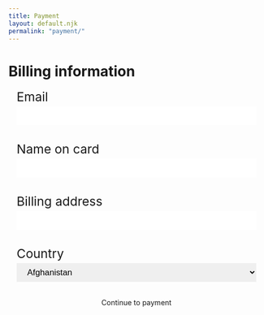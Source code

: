```yaml
---
title: Payment
layout: default.njk
permalink: "payment/"
---
```


<script src="https://js.stripe.com/v3/"></script>
<script src="/js/stripe.js"></script>

<script>
  document.addEventListener("DOMContentLoaded", function(){
    const elSubmitButton = document.querySelector("#submit-info")

    const type = localStorage.getItem("plan-period")

    elSubmitButton.addEventListener("click", async (e) => {
      e.preventDefault()

      const elEmail = document.querySelector("#billing-email")
      const elFullname = document.querySelector("#billing-fullname")
      const elAddress = document.querySelector("#billing-address")
      const elCountry = document.querySelector("#billing-country")

      const input = {
        email: elEmail.value,
        fullname: elFullname.value,
        address: elAddress.value,
        country: elCountry.value,
      }

      localStorage.setItem("billingInformation", JSON.stringify(input))
      
    })
  })
</script>

<style>
  .billing-form {
    display: grid;
    grid-auto-flow: row;
    grid-auto-rows: min-content;
    margin: 1rem 1rem 0 1rem;
  }

  .billing-form > label {
    font-size: 1.75em;
  }

  .billing-input {
    margin-top: .25rem;
    margin-bottom: 2rem;
    border-radius: var(--default-radius);
    filter: drop-shadow(var(--default-shadow));
    font-size: 1.2em;
    border: none;
    outline: none;
    padding: 0.5em 1em;
  }

  .billing-select {
    margin-top: .25rem;
    margin-bottom: 2rem;
    border-radius: var(--default-radius);
    filter: drop-shadow(var(--default-shadow));
    font-size: 1.2em;
    border: none;
    outline: none;
    padding: 0.5em 1em;
  }

  .billing-button {
    margin: 0 auto;
  }

  @media screen and (max-width: 1200px) {

  }
  
  @media screen and (max-width: 600px) {

  }



</style>

<div id="billing-container" class="container">
  <div id="header">
    <h1>Billing information</h1>
    <div class="separator"></div>
  </div>
  <form id="content" class="billing-form">
    <label email="country">Email</label>   
    <input id="billing-email" class="billing-input" type="email" name="email">
    <label for="fullname">Name on card</label>   
    <input id="billing-fullname" class="billing-input" class="fname" type="text" name="fullname">
    <label for="address">Billing address</label>   
    <input id="billing-address" class="billing-input" type="text" name="address">
    <label for="country">Country</label>    
      <select class="billing-select" id="billing-country" name="country" class="form-control">
        <option value="Afghanistan">Afghanistan</option>
        <option value="Åland Islands">Åland Islands</option>
        <option value="Albania">Albania</option>
        <option value="Algeria">Algeria</option>
        <option value="American Samoa">American Samoa</option>
        <option value="Andorra">Andorra</option>
        <option value="Angola">Angola</option>
        <option value="Anguilla">Anguilla</option>
        <option value="Antarctica">Antarctica</option>
        <option value="Antigua and Barbuda">Antigua and Barbuda</option>
        <option value="Argentina">Argentina</option>
        <option value="Armenia">Armenia</option>
        <option value="Aruba">Aruba</option>
        <option value="Australia">Australia</option>
        <option value="Austria">Austria</option>
        <option value="Azerbaijan">Azerbaijan</option>
        <option value="Bahamas">Bahamas</option>
        <option value="Bahrain">Bahrain</option>
        <option value="Bangladesh">Bangladesh</option>
        <option value="Barbados">Barbados</option>
        <option value="Belarus">Belarus</option>
        <option value="Belgium">Belgium</option>
        <option value="Belize">Belize</option>
        <option value="Benin">Benin</option>
        <option value="Bermuda">Bermuda</option>
        <option value="Bhutan">Bhutan</option>
        <option value="Bolivia">Bolivia</option>
        <option value="Bosnia and Herzegovina">Bosnia and Herzegovina</option>
        <option value="Botswana">Botswana</option>
        <option value="Bouvet Island">Bouvet Island</option>
        <option value="Brazil">Brazil</option>
        <option value="British Indian Ocean Territory">British Indian Ocean Territory</option>
        <option value="Brunei Darussalam">Brunei Darussalam</option>
        <option value="Bulgaria">Bulgaria</option>
        <option value="Burkina Faso">Burkina Faso</option>
        <option value="Burundi">Burundi</option>
        <option value="Cambodia">Cambodia</option>
        <option value="Cameroon">Cameroon</option>
        <option value="Canada">Canada</option>
        <option value="Cape Verde">Cape Verde</option>
        <option value="Cayman Islands">Cayman Islands</option>
        <option value="Central African Republic">Central African Republic</option>
        <option value="Chad">Chad</option>
        <option value="Chile">Chile</option>
        <option value="China">China</option>
        <option value="Christmas Island">Christmas Island</option>
        <option value="Cocos (Keeling) Islands">Cocos (Keeling) Islands</option>
        <option value="Colombia">Colombia</option>
        <option value="Comoros">Comoros</option>
        <option value="Congo">Congo</option>
        <option value="Congo, The Democratic Republic of The">Congo, The Democratic Republic of The</option>
        <option value="Cook Islands">Cook Islands</option>
        <option value="Costa Rica">Costa Rica</option>
        <option value="Cote D'ivoire">Cote D'ivoire</option>
        <option value="Croatia">Croatia</option>
        <option value="Cuba">Cuba</option>
        <option value="Cyprus">Cyprus</option>
        <option value="Czech Republic">Czech Republic</option>
        <option value="Denmark">Denmark</option>
        <option value="Djibouti">Djibouti</option>
        <option value="Dominica">Dominica</option>
        <option value="Dominican Republic">Dominican Republic</option>
        <option value="Ecuador">Ecuador</option>
        <option value="Egypt">Egypt</option>
        <option value="El Salvador">El Salvador</option>
        <option value="Equatorial Guinea">Equatorial Guinea</option>
        <option value="Eritrea">Eritrea</option>
        <option value="Estonia">Estonia</option>
        <option value="Ethiopia">Ethiopia</option>
        <option value="Falkland Islands (Malvinas)">Falkland Islands (Malvinas)</option>
        <option value="Faroe Islands">Faroe Islands</option>
        <option value="Fiji">Fiji</option>
        <option value="Finland">Finland</option>
        <option value="France">France</option>
        <option value="French Guiana">French Guiana</option>
        <option value="French Polynesia">French Polynesia</option>
        <option value="French Southern Territories">French Southern Territories</option>
        <option value="Gabon">Gabon</option>
        <option value="Gambia">Gambia</option>
        <option value="Georgia">Georgia</option>
        <option value="Germany">Germany</option>
        <option value="Ghana">Ghana</option>
        <option value="Gibraltar">Gibraltar</option>
        <option value="Greece">Greece</option>
        <option value="Greenland">Greenland</option>
        <option value="Grenada">Grenada</option>
        <option value="Guadeloupe">Guadeloupe</option>
        <option value="Guam">Guam</option>
        <option value="Guatemala">Guatemala</option>
        <option value="Guernsey">Guernsey</option>
        <option value="Guinea">Guinea</option>
        <option value="Guinea-bissau">Guinea-bissau</option>
        <option value="Guyana">Guyana</option>
        <option value="Haiti">Haiti</option>
        <option value="Heard Island and Mcdonald Islands">Heard Island and Mcdonald Islands</option>
        <option value="Holy See (Vatican City State)">Holy See (Vatican City State)</option>
        <option value="Honduras">Honduras</option>
        <option value="Hong Kong">Hong Kong</option>
        <option value="Hungary">Hungary</option>
        <option value="Iceland">Iceland</option>
        <option value="India">India</option>
        <option value="Indonesia">Indonesia</option>
        <option value="Iran, Islamic Republic of">Iran, Islamic Republic of</option>
        <option value="Iraq">Iraq</option>
        <option value="Ireland">Ireland</option>
        <option value="Isle of Man">Isle of Man</option>
        <option value="Israel">Israel</option>
        <option value="Italy">Italy</option>
        <option value="Jamaica">Jamaica</option>
        <option value="Japan">Japan</option>
        <option value="Jersey">Jersey</option>
        <option value="Jordan">Jordan</option>
        <option value="Kazakhstan">Kazakhstan</option>
        <option value="Kenya">Kenya</option>
        <option value="Kiribati">Kiribati</option>
        <option value="Korea, Democratic People's Republic of">Korea, Democratic People's Republic of</option>
        <option value="Korea, Republic of">Korea, Republic of</option>
        <option value="Kuwait">Kuwait</option>
        <option value="Kyrgyzstan">Kyrgyzstan</option>
        <option value="Lao People's Democratic Republic">Lao People's Democratic Republic</option>
        <option value="Latvia">Latvia</option>
        <option value="Lebanon">Lebanon</option>
        <option value="Lesotho">Lesotho</option>
        <option value="Liberia">Liberia</option>
        <option value="Libyan Arab Jamahiriya">Libyan Arab Jamahiriya</option>
        <option value="Liechtenstein">Liechtenstein</option>
        <option value="Lithuania">Lithuania</option>
        <option value="Luxembourg">Luxembourg</option>
        <option value="Macao">Macao</option>
        <option value="Macedonia, The Former Yugoslav Republic of">Macedonia, The Former Yugoslav Republic of</option>
        <option value="Madagascar">Madagascar</option>
        <option value="Malawi">Malawi</option>
        <option value="Malaysia">Malaysia</option>
        <option value="Maldives">Maldives</option>
        <option value="Mali">Mali</option>
        <option value="Malta">Malta</option>
        <option value="Marshall Islands">Marshall Islands</option>
        <option value="Martinique">Martinique</option>
        <option value="Mauritania">Mauritania</option>
        <option value="Mauritius">Mauritius</option>
        <option value="Mayotte">Mayotte</option>
        <option value="Mexico">Mexico</option>
        <option value="Micronesia, Federated States of">Micronesia, Federated States of</option>
        <option value="Moldova, Republic of">Moldova, Republic of</option>
        <option value="Monaco">Monaco</option>
        <option value="Mongolia">Mongolia</option>
        <option value="Montenegro">Montenegro</option>
        <option value="Montserrat">Montserrat</option>
        <option value="Morocco">Morocco</option>
        <option value="Mozambique">Mozambique</option>
        <option value="Myanmar">Myanmar</option>
        <option value="Namibia">Namibia</option>
        <option value="Nauru">Nauru</option>
        <option value="Nepal">Nepal</option>
        <option value="Netherlands">Netherlands</option>
        <option value="Netherlands Antilles">Netherlands Antilles</option>
        <option value="New Caledonia">New Caledonia</option>
        <option value="New Zealand">New Zealand</option>
        <option value="Nicaragua">Nicaragua</option>
        <option value="Niger">Niger</option>
        <option value="Nigeria">Nigeria</option>
        <option value="Niue">Niue</option>
        <option value="Norfolk Island">Norfolk Island</option>
        <option value="Northern Mariana Islands">Northern Mariana Islands</option>
        <option value="Norway">Norway</option>
        <option value="Oman">Oman</option>
        <option value="Pakistan">Pakistan</option>
        <option value="Palau">Palau</option>
        <option value="Palestinian Territory, Occupied">Palestinian Territory, Occupied</option>
        <option value="Panama">Panama</option>
        <option value="Papua New Guinea">Papua New Guinea</option>
        <option value="Paraguay">Paraguay</option>
        <option value="Peru">Peru</option>
        <option value="Philippines">Philippines</option>
        <option value="Pitcairn">Pitcairn</option>
        <option value="Poland">Poland</option>
        <option value="Portugal">Portugal</option>
        <option value="Puerto Rico">Puerto Rico</option>
        <option value="Qatar">Qatar</option>
        <option value="Reunion">Reunion</option>
        <option value="Romania">Romania</option>
        <option value="Russian Federation">Russian Federation</option>
        <option value="Rwanda">Rwanda</option>
        <option value="Saint Helena">Saint Helena</option>
        <option value="Saint Kitts and Nevis">Saint Kitts and Nevis</option>
        <option value="Saint Lucia">Saint Lucia</option>
        <option value="Saint Pierre and Miquelon">Saint Pierre and Miquelon</option>
        <option value="Saint Vincent and The Grenadines">Saint Vincent and The Grenadines</option>
        <option value="Samoa">Samoa</option>
        <option value="San Marino">San Marino</option>
        <option value="Sao Tome and Principe">Sao Tome and Principe</option>
        <option value="Saudi Arabia">Saudi Arabia</option>
        <option value="Senegal">Senegal</option>
        <option value="Serbia">Serbia</option>
        <option value="Seychelles">Seychelles</option>
        <option value="Sierra Leone">Sierra Leone</option>
        <option value="Singapore">Singapore</option>
        <option value="Slovakia">Slovakia</option>
        <option value="Slovenia">Slovenia</option>
        <option value="Solomon Islands">Solomon Islands</option>
        <option value="Somalia">Somalia</option>
        <option value="South Africa">South Africa</option>
        <option value="South Georgia and The South Sandwich Islands">South Georgia and The South Sandwich Islands</option>
        <option value="Spain">Spain</option>
        <option value="Sri Lanka">Sri Lanka</option>
        <option value="Sudan">Sudan</option>
        <option value="Suriname">Suriname</option>
        <option value="Svalbard and Jan Mayen">Svalbard and Jan Mayen</option>
        <option value="Swaziland">Swaziland</option>
        <option value="Sweden">Sweden</option>
        <option value="Switzerland">Switzerland</option>
        <option value="Syrian Arab Republic">Syrian Arab Republic</option>
        <option value="Taiwan">Taiwan</option>
        <option value="Tajikistan">Tajikistan</option>
        <option value="Tanzania, United Republic of">Tanzania, United Republic of</option>
        <option value="Thailand">Thailand</option>
        <option value="Timor-leste">Timor-leste</option>
        <option value="Togo">Togo</option>
        <option value="Tokelau">Tokelau</option>
        <option value="Tonga">Tonga</option>
        <option value="Trinidad and Tobago">Trinidad and Tobago</option>
        <option value="Tunisia">Tunisia</option>
        <option value="Turkey">Turkey</option>
        <option value="Turkmenistan">Turkmenistan</option>
        <option value="Turks and Caicos Islands">Turks and Caicos Islands</option>
        <option value="Tuvalu">Tuvalu</option>
        <option value="Uganda">Uganda</option>
        <option value="Ukraine">Ukraine</option>
        <option value="United Arab Emirates">United Arab Emirates</option>
        <option value="United Kingdom">United Kingdom</option>
        <option value="United States">United States</option>
        <option value="United States Minor Outlying Islands">United States Minor Outlying Islands</option>
        <option value="Uruguay">Uruguay</option>
        <option value="Uzbekistan">Uzbekistan</option>
        <option value="Vanuatu">Vanuatu</option>
        <option value="Venezuela">Venezuela</option>
        <option value="Viet Nam">Viet Nam</option>
        <option value="Virgin Islands, British">Virgin Islands, British</option>
        <option value="Virgin Islands, U.S.">Virgin Islands, U.S.</option>
        <option value="Wallis and Futuna">Wallis and Futuna</option>
        <option value="Western Sahara">Western Sahara</option>
        <option value="Yemen">Yemen</option>
        <option value="Zambia">Zambia</option>
        <option value="Zimbabwe">Zimbabwe</option>
      </select>
    <div id="submit-info" class="button primary billing-button" type="submit" href="/">Continue to payment</div>
    </form>
      
  </form>
</div>
